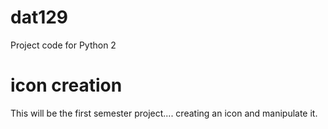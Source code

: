 # dat129
Project code for Python 2

# icon creation
This will be the first semester project.... creating an icon and manipulate it. 

